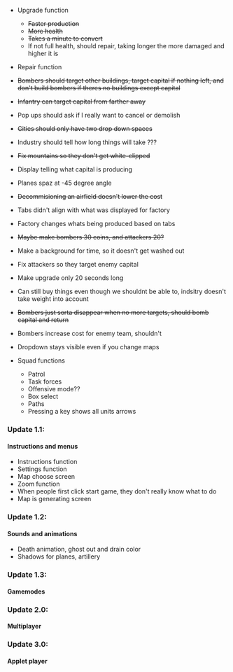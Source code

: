 - Upgrade function
	- ~~Faster production~~
	- ~~More health~~
	- ~~Takes a minute to convert~~
	- If not full health, should repair, taking longer the more damaged and higher it is
- Repair function
- ~~Bombers should target other buildings, target capital if nothing left, and don't build bombers if theres no buildings except capital~~
- ~~Infantry can target capital from farther away~~
- Pop ups should ask if I really want to cancel or demolish
- ~~Cities should only have two drop down spaces~~
- Industry should tell how long things will take ???
- ~~Fix mountains so they don't get white-clipped~~
- Display telling what capital is producing
- Planes spaz at -45 degree angle
- ~~Decommisioning an airfield doesn't lower the cost~~
- Tabs didn't align with what was displayed for factory
- Factory changes whats being produced based on tabs
- ~~Maybe make bombers 30 coins, and attackers 20?~~
- Make a background for time, so it doesn't get washed out
- Fix attackers so they target enemy capital
- Make upgrade only 20 seconds long
- Can still buy things even though we shouldnt be able to, indsitry doesn't take weight into account
- ~~Bombers just sorta disappear when no more targets, should bomb capital and return~~
- Bombers increase cost for enemy team, shouldn't
- Dropdown stays visible even if you change maps

- Squad functions
	- Patrol
	- Task forces
	- Offensive mode??
	- Box select
	- Paths
	- Pressing a key shows all units arrows

### Update 1.1:
#### Instructions and menus
- Instructions function
- Settings function
- Map choose screen
- Zoom function
- When people first click start game, they don't really know what to do
- Map is generating screen

### Update 1.2:
#### Sounds and animations
- Death animation, ghost out and drain color
- Shadows for planes, artillery

### Update 1.3:
#### Gamemodes

### Update 2.0:
#### Multiplayer

### Update 3.0:
#### Applet player
